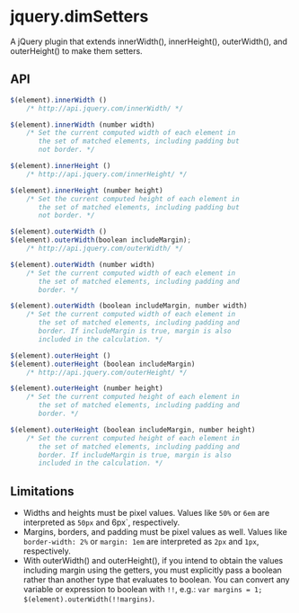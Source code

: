 jquery.dimSetters
=================

A jQuery plugin that extends innerWidth(), innerHeight(), outerWidth(), and outerHeight() to make them setters.

API
---

```javascript
$(element).innerWidth ()
	/* http://api.jquery.com/innerWidth/ */

$(element).innerWidth (number width)
	/* Set the current computed width of each element in
	   the set of matched elements, including padding but
	   not border. */

$(element).innerHeight ()
	/* http://api.jquery.com/innerHeight/ */

$(element).innerHeight (number height)
	/* Set the current computed height of each element in
	   the set of matched elements, including padding but
	   not border. */

$(element).outerWidth ()
$(element).outerWidth(boolean includeMargin);
	/* http://api.jquery.com/outerWidth/ */

$(element).outerWidth (number width)
	/* Set the current computed width of each element in
	   the set of matched elements, including padding and
	   border. */

$(element).outerWidth (boolean includeMargin, number width)
	/* Set the current computed width of each element in
	   the set of matched elements, including padding and
	   border. If includeMargin is true, margin is also
	   included in the calculation. */

$(element).outerHeight ()
$(element).outerHeight (boolean includeMargin)
	/* http://api.jquery.com/outerHeight/ */

$(element).outerHeight (number height)
	/* Set the current computed height of each element in
	   the set of matched elements, including padding and
	   border. */

$(element).outerHeight (boolean includeMargin, number height)
	/* Set the current computed height of each element in
	   the set of matched elements, including padding and
	   border. If includeMargin is true, margin is also
	   included in the calculation. */
```

Limitations
-----------
* Widths and heights must be pixel values. Values like `50%` or `6em` are interpreted as `50px` and 6px`, respectively.
* Margins, borders, and padding must be pixel values as well. Values like `border-width: 2%` or `margin: 1em` are interpreted as `2px` and `1px`, respectively.
* With outerWidth() and outerHeight(), if you intend to obtain the values including margin using the getters, you must explicitly pass a boolean rather than another type that evaluates to boolean. You can convert any variable or expression to boolean with `!!`, e.g.: `var margins = 1; $(element).outerWidth(!!margins)`.
